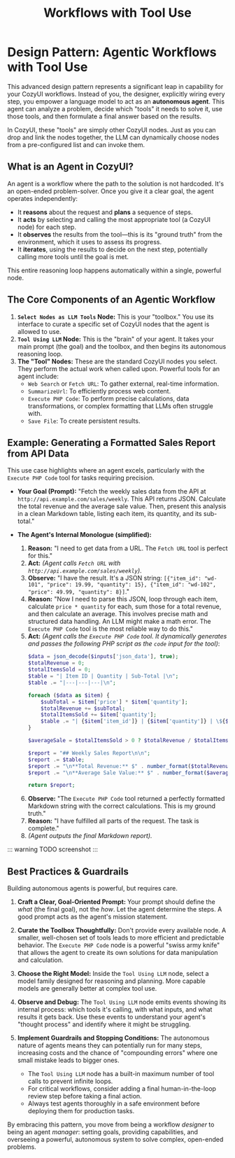 ﻿---
title: Workflows with Tool Use
---

# Design Pattern: Agentic Workflows with Tool Use

This advanced design pattern represents a significant leap in capability for your CozyUI workflows. Instead of you, the designer, explicitly wiring every step, you empower a language model to act as an **autonomous agent**. This agent can analyze a problem, decide which "tools" it needs to solve it, use those tools, and then formulate a final answer based on the results.

In CozyUI, these "tools" are simply other CozyUI nodes. Just as you can drop and link the nodes together, the LLM can dynamically choose nodes from a pre-configured list and can invoke them.


## What is an Agent in CozyUI?

An agent is a workflow where the path to the solution is not hardcoded. It's an open-ended problem-solver. Once you give it a clear goal, the agent operates independently:

*   It **reasons** about the request and **plans** a sequence of steps.
*   It **acts** by selecting and calling the most appropriate tool (a CozyUI node) for each step.
*   It **observes** the results from the tool—this is its "ground truth" from the environment, which it uses to assess its progress.
*   It **iterates**, using the results to decide on the next step, potentially calling more tools until the goal is met.

This entire reasoning loop happens automatically within a single, powerful node.

## The Core Components of an Agentic Workflow

1.  **`Select Nodes as LLM Tools` Node:** This is your "toolbox." You use its interface to curate a specific set of CozyUI nodes that the agent is allowed to use.
2.  **`Tool Using LLM` Node:** This is the "brain" of your agent. It takes your main prompt (the goal) and the toolbox, and then begins its autonomous reasoning loop.
3.  **The "Tool" Nodes:** These are the standard CozyUI nodes you select. They perform the actual work when called upon. Powerful tools for an agent include:
    *   `Web Search` or `Fetch URL`: To gather external, real-time information.
    *   `SummarizeUrl`: To efficiently process web content.
    *   `Execute PHP Code`: To perform precise calculations, data transformations, or complex formatting that LLMs often struggle with.
    *   `Save File`: To create persistent results.

## Example: Generating a Formatted Sales Report from API Data

This use case highlights where an agent excels, particularly with the `Execute PHP Code` tool for tasks requiring precision.

*   **Your Goal (Prompt):** "Fetch the weekly sales data from the API at `http://api.example.com/sales/weekly`. This API returns JSON. Calculate the total revenue and the average sale value. Then, present this analysis in a clean Markdown table, listing each item, its quantity, and its sub-total."

*   **The Agent's Internal Monologue (simplified):**
    1.  **Reason:** "I need to get data from a URL. The `Fetch URL` tool is perfect for this."
    2.  **Act:** *(Agent calls `Fetch URL` with `http://api.example.com/sales/weekly`)*.
    3.  **Observe:** "I have the result. It's a JSON string: `[{"item_id": "wd-101", "price": 19.99, "quantity": 15}, {"item_id": "wd-102", "price": 49.99, "quantity": 8}]`."
    4.  **Reason:** "Now I need to parse this JSON, loop through each item, calculate `price * quantity` for each, sum those for a total revenue, and then calculate an average. This involves precise math and structured data handling. An LLM might make a math error. The `Execute PHP Code` tool is the most reliable way to do this."
    5.  **Act:** *(Agent calls the `Execute PHP Code` tool. It dynamically generates and passes the following PHP script as the `code` input for the tool)*:
        ```php
        $data = json_decode($inputs['json_data'], true);
        $totalRevenue = 0;
        $totalItemsSold = 0;
        $table = "| Item ID | Quantity | Sub-Total |\n";
        $table .= "|---|---|---|\n";

        foreach ($data as $item) {
            $subTotal = $item['price'] * $item['quantity'];
            $totalRevenue += $subTotal;
            $totalItemsSold += $item['quantity'];
            $table .= "| {$item['item_id']} | {$item['quantity']} | \${$subTotal} |\n";
        }

        $averageSale = $totalItemsSold > 0 ? $totalRevenue / $totalItemsSold : 0;

        $report = "## Weekly Sales Report\n\n";
        $report .= $table;
        $report .= "\n**Total Revenue:** $" . number_format($totalRevenue, 2);
        $report .= "\n**Average Sale Value:** $" . number_format($averageSale, 2);

        return $report;
        ```
    6.  **Observe:** "The `Execute PHP Code` tool returned a perfectly formatted Markdown string with the correct calculations. This is my ground truth."
    7.  **Reason:** "I have fulfilled all parts of the request. The task is complete."
    8.  *(Agent outputs the final Markdown report).*

::: warning
TODO screenshot
:::

## Best Practices & Guardrails

Building autonomous agents is powerful, but requires care.

1.  **Craft a Clear, Goal-Oriented Prompt:** Your prompt should define the *what* (the final goal), not the *how*. Let the agent determine the steps. A good prompt acts as the agent's mission statement.

2.  **Curate the Toolbox Thoughtfully:** Don't provide every available node. A smaller, well-chosen set of tools leads to more efficient and predictable behavior. The `Execute PHP Code` node is a powerful "swiss army knife" that allows the agent to create its own solutions for data manipulation and calculation.

3.  **Choose the Right Model:** Inside the `Tool Using LLM` node, select a model family designed for reasoning and planning. More capable models are generally better at complex tool use.

4.  **Observe and Debug:** The `Tool Using LLM` node emits events showing its internal process: which tools it's calling, with what inputs, and what results it gets back. Use these events to understand your agent's "thought process" and identify where it might be struggling.

5.  **Implement Guardrails and Stopping Conditions:** The autonomous nature of agents means they can potentially run for many steps, increasing costs and the chance of "compounding errors" where one small mistake leads to bigger ones.
    *   The `Tool Using LLM` node has a built-in maximum number of tool calls to prevent infinite loops.
    *   For critical workflows, consider adding a final human-in-the-loop review step before taking a final action.
    *   Always test agents thoroughly in a safe environment before deploying them for production tasks.

By embracing this pattern, you move from being a workflow *designer* to being an agent *manager*: setting goals, providing capabilities, and overseeing a powerful, autonomous system to solve complex, open-ended problems.